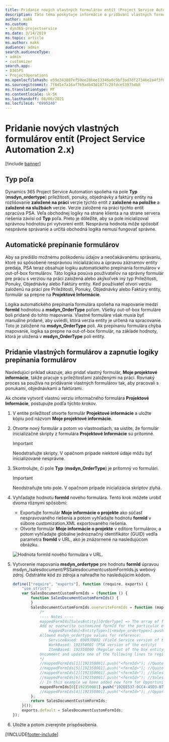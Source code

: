 ```yaml
---
title: Pridanie nových vlastných formulárov entít (Project Service Automation 2.x)
description: Táto téma poskytuje informácie o pridávaní vlastných formulárov entít pre príležitosti, cenové ponuky, objednávky alebo faktúry v Dynamics 365 Project Service Automation 2.x.
author: makk
ms.custom:
- dyn365-projectservice
ms.date: 3/14/2019
ms.topic: article
ms.author: makk
audience: admin
search.audienceType:
- admin
- customizer
search.app:
- D365PS
- ProjectOperations
ms.openlocfilehash: e59e343887ef59ee28bee13346a0c9bf3ad7df27346e2a4f3f02a1e5c08c060f
ms.sourcegitcommit: 7f8d1e7a16af769adb43d1877c28fdce53975db8
ms.translationtype: MT
ms.contentlocale: sk-SK
ms.lasthandoff: 08/06/2021
ms.locfileid: "6995240"
---
```

# <a name="add-new-custom-entity-forms-project-service-automation-2x"></a>Pridanie nových vlastných formulárov entít (Project Service Automation 2.x)

[!include [banner](../../includes/psa-now-project-operations.md)]

## <a name="type-field"></a>Typ poľa 

Dynamics 365 Project Service Automation spolieha na pole **Typ** (**msdyn\_ordertype**) príležitosti, ponuky, objednávky a faktúry entity na rozlišovanie **založené na práci** verzie týchto entít z **založené na položke** a **založené na službách** verzie. Verzie založené na práci týchto entít spracúva PSA. Veľa obchodnej logiky na strane klienta a na strane servera riešenia závisí od **Typ** poľa. Preto je dôležité, aby sa pole inicializoval správnou hodnotou pri vytvorení entít. Nesprávna hodnota môže spôsobiť nesprávne správanie a určitá obchodná logika nemusí fungovať správne.

## <a name="automatic-form-switching"></a>Automatické prepínanie formulárov

Aby sa predišlo možnému poškodeniu údajov a neočakávanému správaniu, ktoré sú spôsobené nesprávnou inicializáciou a úpravou záznamov entity predaja, PSA teraz obsahuje logiku automatického prepínania formulárov v out-of-box formulárov. Táto logika posúva používateľov na správny formulár pre prácu s verziou na práci založená alebo akýkoľvek iný typ Príležitosti, Ponuky, Objednávky alebo Faktúry entity. Keď používateľ otvorí verziu založenú na práci pre Príležitosti, Ponuky, Objednávky alebo Faktúry entity, formulár sa prepne na **Projektové Informácie**.

Logika automatického prepínania formulára spolieha na mapovanie medzi **formId** hodnotou a **msdyn\_OrderType** poľom. Všetky out-of-box formuláre boli pridané do tohto mapovania. Vlastné formuláre však musia byť manuálne pridané, aby uviedli, ktorá verzia entity je určená na spracovanie. Toto je založené na **msdyn\_OrderType** poli. Ak prepínaniu formulára chýba mapovanie, logika sa prepne na out-of-box formulár, na základe hodnoty, ktorá je uložená v **msdyn\_OrderType** poli entity.

## <a name="add-custom-forms-and-turn-on-the-form-switching-logic"></a>Pridanie vlastných formulárov a zapnutie logiky prepínania formulárov

Nasledujúci príklad ukazuje, ako pridať vlastný formulár, **Moje projektové informácie**, takže pracuje s príležitosťami založenými na práci. Rovnaký proces sa používa na pridávanie vlastných formulárov tak, aby pracovali s ponukami, objednávkami a faktúrami.

Ak chcete vytvoriť vlastnú verziu informačného formulára **Projektové Informácie**, postupujte podľa týchto krokov.

1. V entite príležitosť otvorte formulár **Projektové informácie** a uložte kópiu pod názvom **Moje projektové informácie**.
2. Otvorte nový formulár a potom vo vlastnostiach, sa uistite, že formulár inicializačné skripty z formulára **Projektové Informácie** sú prítomné. 

    > [!IMPORTANT]
    > Neodstraňujte skripty. V opačnom prípade niektoré údaje môžu byť inicializované nesprávne.

3. Skontrolujte, či pole **Typ** (**msdyn\_OrderType**) je prítomný vo formulári. 

    > [!IMPORTANT]
    > Neodstraňujte toto pole. V opačnom prípade inicializácia skriptov zlyhá.

4. Vyhľadajte hodnotu **formId** nového formulára. Tento krok môžete urobiť dvoma rôznymi spôsobmi:

    - Exportujte formulár **Moje informácie o projekte** ako súčasť nespravovaného riešenia a potom vyhľadajte hodnotu **formId** v súbore customization.XML exportovaného riešenia.
    - Otvorte formulár **Moje informácie o projekte** v editore formulárov, a potom vyhľadajte globálne jednoznačný identifikátor (GUID) vedľa parametra **fromId** v URL, ako je znázornené na nasledujúcom obrázku.

    ![Hodnota formId nového formulára v URL.](media/how-to-add-custom-forms-in-v2.0.png)

5. Vytvorenie mapovania **msdyn\_ordertype** pre hodnotu **formId** úpravou msdyn\_/salesdocument/PSSalesdocumentcustomFormIds.js webový zdroj. Odstráňte kód zo zdroja a nahraďte ho nasledujúcim kódom.

    ```javascript
    define(["require", "exports"], function (require, exports) {
        "use strict";
        var SalesDocumentCustomFormIds = (function () {
            function SalesDocumentCustomFormIds() {
            }
            SalesDocumentCustomFormIds.overwriteFormIds = function (mappedFormIds) {
                /*
                ---- Notes ----
                mappedFormIds[SalesEntity][OrderType] => The array of forms IDs that support particular entity and order type
                Add or overwrite customized formId for the particular entity and order type by calling:
                    mappedFormIds[<EntityType>][<msdyn_ordertype>].push("<formId>");
                Allowed msdyn_ordertype values for reference:
                    ServiceBased: 690970002 (Field Service version of the entity)
                    WorkBased: 192350001 (PSA version of the entity)
                    ItemBased: 192350000 (Regular out of the box entity)
                Uncomment and update one of the following lines to register custom PSA form for required entity:
                */      
                //mappedFormIds[1][192350001].push("<formId>"); //Quote
                //mappedFormIds[5][192350001].push("<formId>"); //Quote Line
                //mappedFormIds[2][192350001].push("<formId>"); //Sales Order
                //mappedFormIds[6][192350001].push("<formId>"); //Sales Order Line
                // In this example we have added new form for Opportunity
                mappedFormIds[0][192350001].push("192EE537-DCC4-45D3-B7AF-EA694B9113D2"); //Opportunity
                //mappedFormIds[4][192350001].push("<formId>"); //Opportunity Line
            };
            return SalesDocumentCustomFormIds;
        }());
        exports.default = SalesDocumentCustomFormIds;
    });
    ```

6. Uložte a potom zverejnite prispôsobenia.


[!INCLUDE[footer-include](../../includes/footer-banner.md)]